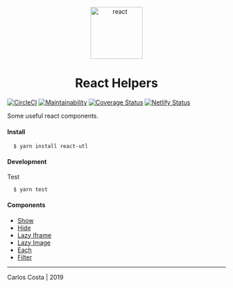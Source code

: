 <p align="center">
  <img alt="react" src="https://icons-for-free.com/iconfiles/png/512/design+development+facebook+framework+mobile+react+icon-1320165723839064798.png" width="120" />
</p>

<h1 align="center">
  React Helpers
</h1>

[![CircleCI](https://circleci.com/gh/C4co/react-helpers.svg?style=svg)](https://circleci.com/gh/C4co/react-helpers)
[![Maintainability](https://api.codeclimate.com/v1/badges/cc1a28ae15bfa4714289/maintainability)](https://codeclimate.com/github/C4co/one-helpers/maintainability)
[![Coverage Status](https://coveralls.io/repos/github/C4co/react-helpers/badge.svg?branch=master)](https://coveralls.io/github/C4co/react-helpers?branch=master)
[![Netlify Status](https://api.netlify.com/api/v1/badges/e9795ffc-ac99-4c52-a322-b3918d20ff42/deploy-status)](https://app.netlify.com/sites/react-helpers/deploys)

Some useful react components.

#### Install
```
  $ yarn install react-utl
```

#### Development

Test
```
  $ yarn test
```

#### Components
- [Show](https://react-helpers.netlify.com/?path=/story/components--display)
- [Hide](https://react-helpers.netlify.com/?path=/story/components--display)
- [Lazy Iframe](https://react-helpers.netlify.com/?path=/story/components--lazy-iframe)
- [Lazy Image](https://react-helpers.netlify.com/?path=/story/components--lazy-image)
- [Each](https://react-helpers.netlify.com/?path=/story/components--each)
- [Filter](https://react-helpers.netlify.com/?path=/story/components--filter)

---

Carlos Costa | 2019
